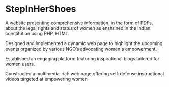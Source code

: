 # StepInHerShoes
A website presenting comprehensive information, in the form of PDFs, about the legal rights and status of women as enshrined in the Indian constitution using PHP, HTML.

Designed and implemented a dynamic web page to highlight the upcoming events organized by various NGO’s advocating women's empowerment.

Established an engaging platform featuring inspirational blogs tailored for women users.

Constructed a multimedia-rich web page offering self-defense instructional videos targeted at empowering women
